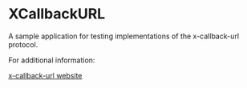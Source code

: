 # XCallbackURL

A sample application for testing implementations of the x-callback-url protocol.

For additional information:

[x-callback-url website](http://x-callback-url.com)